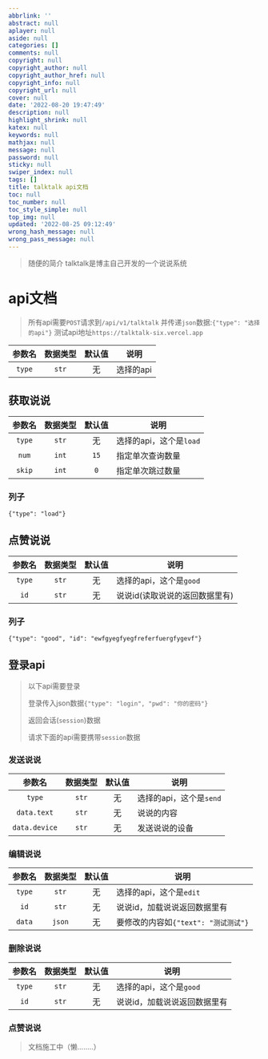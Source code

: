 ```yaml
---
abbrlink: ''
abstract: null
aplayer: null
aside: null
categories: []
comments: null
copyright: null
copyright_author: null
copyright_author_href: null
copyright_info: null
copyright_url: null
cover: null
date: '2022-08-20 19:47:49'
description: null
highlight_shrink: null
katex: null
keywords: null
mathjax: null
message: null
password: null
sticky: null
swiper_index: null
tags: []
title: talktalk api文档
toc: null
toc_number: null
toc_style_simple: null
top_img: null
updated: '2022-08-25 09:12:49'
wrong_hash_message: null
wrong_pass_message: null
---
```

> 随便的简介
> talktalk是博主自己开发的一个说说系统

# api文档

> 所有api需要`POST`请求到`/api/v1/talktalk`
> 并传递`json`数据:`{"type": "选择的api"}`
> 测试api地址`https://talktalk-six.vercel.app`

| 参数名 | 数据类型 | 默认值 | 说明      |
| :----: | :------: | :----: | --------- |
| `type` |  `str`  |   无   | 选择的api |

## 获取说说

| 参数名 | 数据类型 | 默认值 | 说明                    |
| :----: | :------: | :----: | ----------------------- |
| `type` |  `str`  |   无   | 选择的api，这个是`load` |
| `num` |  `int`  |  `15`  | 指定单次查询数量        |
| `skip` |  `int`  |  `0`  | 指定单次跳过数量        |

### 列子

`{"type": "load"}`

## 点赞说说

| 参数名 | 数据类型 | 默认值 | 说明                           |
| :----: | :------: | :----: | ------------------------------ |
| `type` |  `str`  |   无   | 选择的api，这个是`good`        |
|  `id`  |  `str`  |   无   | 说说id(读取说说的返回数据里有) |

### 列子

`{"type": "good", "id": "ewfgyegfyegfreferfuergfygevf"}`

## 登录api

> 以下api需要登录
> 
> 登录传入json数据`{"type": "login", "pwd": "你的密码"}`
> 
> 返回会话(`session`)数据
> 
> 请求下面的api需要携带`session`数据



### 发送说说

|    参数名    | 数据类型 | 默认值 | 说明                    |
| :-----------: | :------: | :----: | ----------------------- |
|    `type`    |  `str`  |   无   | 选择的api，这个是`send` |
| `data.text` |  `str`  |   无   | 说说的内容              |
| `data.device` |  `str`  |   无   | 发送说说的设备          |

### 编辑说说

|    参数名    | 数据类型 | 默认值 | 说明                    |
| :-----------: | :------: | :----: | ----------------------- |
|    `type`    |  `str`  |   无   | 选择的api，这个是`edit` |
|  `id`  |  `str`  |   无   | 说说id，加载说说返回数据里有              |
| `data` |  `json`  |   无   | 要修改的内容如`{"text": "测试测试"}`          |

### 删除说说

|    参数名    | 数据类型 | 默认值 | 说明                    |
| :-----------: | :------: | :----: | ----------------------- |
|    `type`    |  `str`  |   无   | 选择的api，这个是`good` |
|  `id`  |  `str`  |   无   | 说说id，加载说说返回数据里有              |

### 点赞说说

> 文档施工中（懒........）

